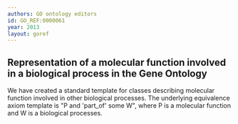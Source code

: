 ```yaml
--- 
authors: GO ontology editors
id: GO_REF:0000061
year: 2013
layout: goref
---
```


## Representation of a molecular function involved in a biological process in the Gene Ontology

We have created a standard template for classes describing molecular function involved in other biological processes. The underlying equivalence axiom template is "P and 'part_of' some W", where P is a molecular function and W is a biological processes.
